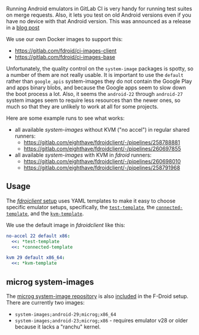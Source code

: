 
Running Android emulators in GitLab CI is very handy for running test suites on merge requests.  Also, it lets you test on old Android versions even if you have no device with that Android version.  This was announced as a release in a [blog post](https://f-droid.org/2021/02/24/running-emulator-tests-on-gitlab-ci.html)

We use our own Docker images to support this:
* https://gitlab.com/fdroid/ci-images-client
* https://gitlab.com/fdroid/ci-images-base

Unfortunately, the quality control on the `system-image` packages is spotty, so a number of them are not really usable. It is important to use the `default` rather than `google_apis` system-images they do not contain the Google Play and apps binary blobs, and because the Google apps seem to slow down the boot process a lot.  Also, it seems the `android-22` through `android-27` system images seem to require less resources than the newer ones, so much so that they are unlikely to work at all for some projects.

Here are some example runs to see what works:

* all available _system-images_ without KVM ("no accel") in regular shared runners:
  * https://gitlab.com/eighthave/fdroidclient/-/pipelines/258788881
  * https://gitlab.com/eighthave/fdroidclient/-/pipelines/260697855
* all available _system-images_ with KVM in _fdroid_ runners:
  * https://gitlab.com/eighthave/fdroidclient/-/pipelines/260698010
  * https://gitlab.com/eighthave/fdroidclient/-/pipelines/258791968


## Usage

The [_fdroiclient_ setup](https://gitlab.com/fdroid/fdroidclient/-/blob/8c2fa955/.gitlab-ci.yml) uses YAML templates to make it easy to choose specific emulator setups, specifically, the [`test-template`](https://gitlab.com/fdroid/fdroidclient/-/blob/8c2fa955/.gitlab-ci.yml#L24), the [`connected-template`](https://gitlab.com/fdroid/fdroidclient/-/blob/8c2fa955/.gitlab-ci.yml#L80), and the [`kvm-template`](https://gitlab.com/fdroid/fdroidclient/-/blob/8c2fa955/.gitlab-ci.yml#L109).

We use the default image in _fdroidclient_ like this:

```yaml
no-accel 22 default x86:
  <<: *test-template
  <<: *connected-template

kvm 29 default x86_64:
  <<: *kvm-template
```


## microg system-images

The [microg system-image repository](https://github.com/microg/GmsCore/wiki/Development-Tools) is also [included](https://gitlab.com/fdroid/ci-images-client/-/commit/85ed9490) in the F-Droid setup.  There are currently two images:

* `system-images;android-29;microg;x86_64`
* `system-images;android-23;microg;x86` - requires emulator v28 or older because it lacks a "ranchu" kernel.
